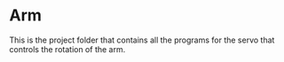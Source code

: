 # Arm
This is the project folder that contains all the programs for the servo that controls the rotation of the arm.